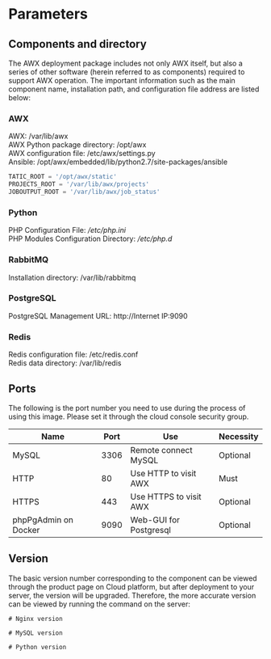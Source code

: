 # Parameters

## Components and directory

The AWX deployment package includes not only AWX itself, but also a series of other software (herein referred to as components) required to support AWX operation. The important information such as the main component name, installation path, and configuration file address are listed below:

### AWX

AWX: /var/lib/awx  
AWX Python package directory: /opt/awx  
AWX configuration file: /etc/awx/settings.py  
Ansible: /opt/awx/embedded/lib/python2.7/site-packages/ansible  

```python
TATIC_ROOT = '/opt/awx/static'
PROJECTS_ROOT = '/var/lib/awx/projects'
JOBOUTPUT_ROOT = '/var/lib/awx/job_status'
```

### Python
PHP Configuration File: _/etc/php.ini_  
PHP Modules Configuration Directory: _/etc/php.d_

### RabbitMQ

Installation directory: /var/lib/rabbitmq

### PostgreSQL

PostgreSQL Management URL: http://Internet IP:9090

### Redis
Redis configuration file: /etc/redis.conf  
Redis data directory: /var/lib/redis

## Ports

The following is the port number you need to use during the process of using this image. Please set it through the cloud console security group.

| Name | Port | Use |  Necessity |
| --- | --- | --- | --- |
| MySQL | 3306 | Remote connect MySQL | Optional |
| HTTP | 80 | Use HTTP to visit AWX | Must |
| HTTPS | 443 | Use HTTPS to visit AWX | Optional |
| phpPgAdmin on Docker | 9090 | Web-GUI for Postgresql | Optional |

## Version

The basic version number corresponding to the component can be viewed through the product page on Cloud platform, but after deployment to your server, the version will be upgraded. Therefore, the more accurate version can be viewed by running the command on the server:

```shell
# Nginx version

# MySQL version

# Python version
```